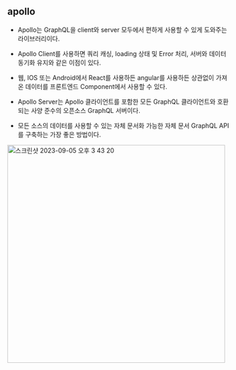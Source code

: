 ## apollo

- Apollo는 GraphQL을 client와 server 모두에서 편하게 사용할 수 있게 도와주는 라이브러리이다.

- Apollo Client를 사용하면 쿼리 캐싱, loading 상태 및 Error 처리, 서버와 데이터 동기화 유지와 같은 이점이 있다.
- 웹, IOS 또는 Android에서 React를 사용하든 angular를 사용하든 상관없이 가져온 데이터를 프론트엔드 Component에서 사용할 수 있다.

- Apollo Server는 Apollo 클라이언트를 포함한 모든 GraphQL 클라이언트와 호환되는 사양 준수의 오픈소스 GraphQL 서버이다.
- 모든 소스의 데이터를 사용할 수 있는 자체 문서화 가능한 자체 문서 GraphQL API를 구축하는 가장 좋은 방법이다.
<img width="491" alt="스크린샷 2023-09-05 오후 3 43 20" src="https://github.com/ehdgusdl9177/NodeJs/assets/75515697/d676f6f3-ebc8-47e2-8679-79069752c0d3">
